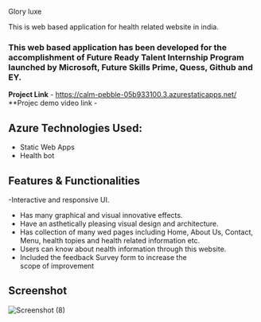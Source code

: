 Glory luxe

This is web based application for health related website in india.

### This web based application has been developed for the accomplishment of Future Ready Talent Internship Program launched by Microsoft, Future Skills Prime, Quess, Github and EY.


**Project Link** - https://calm-pebble-05b933100.3.azurestaticapps.net/
**Projec demo video link - 

## Azure Technologies Used:
- Static Web Apps
- Health bot

## Features & Functionalities

-Interactive and responsive UI.
- Has many graphical and visual innovative effects.
- Have an asthetically pleasing visual design and architecture.
- Has collection of many wed pages including Home, About Us, Contact, Menu, health topies and health related information etc.
- Users can know about nealth information through this website.
- Included the feedback Survey form to increase the scope of improvement

## Screenshot

![Screenshot (8)](https://github.com/Aviralkr15/project15/assets/104525093/abd34da6-3cad-4138-aeac-b6e3a1794a96)


